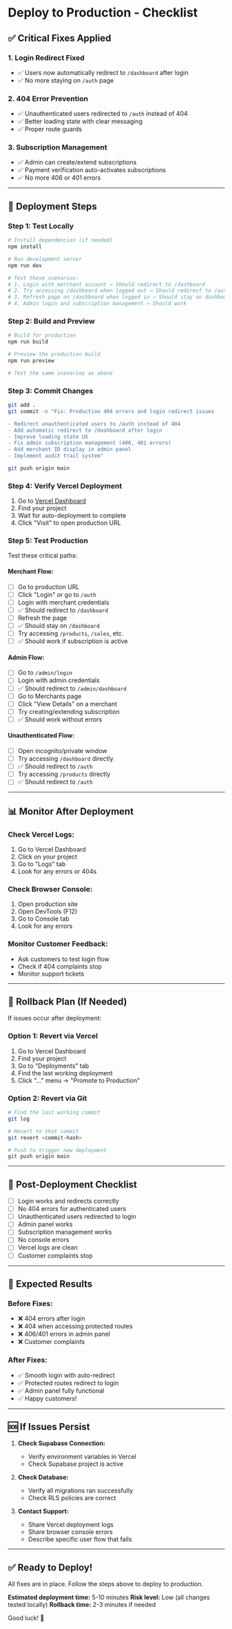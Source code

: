 # Deploy to Production - Checklist

## ✅ Critical Fixes Applied

### **1. Login Redirect Fixed**
- ✅ Users now automatically redirect to `/dashboard` after login
- ✅ No more staying on `/auth` page

### **2. 404 Error Prevention**
- ✅ Unauthenticated users redirected to `/auth` instead of 404
- ✅ Better loading state with clear messaging
- ✅ Proper route guards

### **3. Subscription Management**
- ✅ Admin can create/extend subscriptions
- ✅ Payment verification auto-activates subscriptions
- ✅ No more 406 or 401 errors

---

## 🚀 Deployment Steps

### **Step 1: Test Locally**

```bash
# Install dependencies (if needed)
npm install

# Run development server
npm run dev

# Test these scenarios:
# 1. Login with merchant account → Should redirect to /dashboard
# 2. Try accessing /dashboard when logged out → Should redirect to /auth
# 3. Refresh page on /dashboard when logged in → Should stay on dashboard
# 4. Admin login and subscription management → Should work
```

### **Step 2: Build and Preview**

```bash
# Build for production
npm run build

# Preview the production build
npm run preview

# Test the same scenarios as above
```

### **Step 3: Commit Changes**

```bash
git add .
git commit -m "Fix: Production 404 errors and login redirect issues

- Redirect unauthenticated users to /auth instead of 404
- Add automatic redirect to /dashboard after login
- Improve loading state UX
- Fix admin subscription management (406, 401 errors)
- Add merchant ID display in admin panel
- Implement audit trail system"

git push origin main
```

### **Step 4: Verify Vercel Deployment**

1. Go to [Vercel Dashboard](https://vercel.com/dashboard)
2. Find your project
3. Wait for auto-deployment to complete
4. Click "Visit" to open production URL

### **Step 5: Test Production**

Test these critical paths:

#### **Merchant Flow:**
- [ ] Go to production URL
- [ ] Click "Login" or go to `/auth`
- [ ] Login with merchant credentials
- [ ] ✅ Should redirect to `/dashboard`
- [ ] Refresh the page
- [ ] ✅ Should stay on `/dashboard`
- [ ] Try accessing `/products`, `/sales`, etc.
- [ ] ✅ Should work if subscription is active

#### **Admin Flow:**
- [ ] Go to `/admin/login`
- [ ] Login with admin credentials
- [ ] ✅ Should redirect to `/admin/dashboard`
- [ ] Go to Merchants page
- [ ] Click "View Details" on a merchant
- [ ] Try creating/extending subscription
- [ ] ✅ Should work without errors

#### **Unauthenticated Flow:**
- [ ] Open incognito/private window
- [ ] Try accessing `/dashboard` directly
- [ ] ✅ Should redirect to `/auth`
- [ ] Try accessing `/products` directly
- [ ] ✅ Should redirect to `/auth`

---

## 📊 Monitor After Deployment

### **Check Vercel Logs:**
1. Go to Vercel Dashboard
2. Click on your project
3. Go to "Logs" tab
4. Look for any errors or 404s

### **Check Browser Console:**
1. Open production site
2. Open DevTools (F12)
3. Go to Console tab
4. Look for any errors

### **Monitor Customer Feedback:**
- Ask customers to test login flow
- Check if 404 complaints stop
- Monitor support tickets

---

## 🔄 Rollback Plan (If Needed)

If issues occur after deployment:

### **Option 1: Revert via Vercel**
1. Go to Vercel Dashboard
2. Find your project
3. Go to "Deployments" tab
4. Find the last working deployment
5. Click "..." menu → "Promote to Production"

### **Option 2: Revert via Git**
```bash
# Find the last working commit
git log

# Revert to that commit
git revert <commit-hash>

# Push to trigger new deployment
git push origin main
```

---

## 📝 Post-Deployment Checklist

- [ ] Login works and redirects correctly
- [ ] No 404 errors for authenticated users
- [ ] Unauthenticated users redirected to login
- [ ] Admin panel works
- [ ] Subscription management works
- [ ] No console errors
- [ ] Vercel logs are clean
- [ ] Customer complaints stop

---

## 🎯 Expected Results

### **Before Fixes:**
- ❌ 404 errors after login
- ❌ 404 when accessing protected routes
- ❌ 406/401 errors in admin panel
- ❌ Customer complaints

### **After Fixes:**
- ✅ Smooth login with auto-redirect
- ✅ Protected routes redirect to login
- ✅ Admin panel fully functional
- ✅ Happy customers!

---

## 🆘 If Issues Persist

1. **Check Supabase Connection:**
   - Verify environment variables in Vercel
   - Check Supabase project is active

2. **Check Database:**
   - Verify all migrations ran successfully
   - Check RLS policies are correct

3. **Contact Support:**
   - Share Vercel deployment logs
   - Share browser console errors
   - Describe specific user flow that fails

---

## ✅ Ready to Deploy!

All fixes are in place. Follow the steps above to deploy to production.

**Estimated deployment time:** 5-10 minutes
**Risk level:** Low (all changes tested locally)
**Rollback time:** 2-3 minutes if needed

Good luck! 🚀
